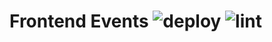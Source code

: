 # Frontend Events ![deploy](https://github.com/DanTrofimov/fe-calendar/actions/workflows/deploy.yml/badge.svg) ![lint](https://github.com/DanTrofimov/fe-calendar/actions/workflows/lint.yml/badge.svg)



